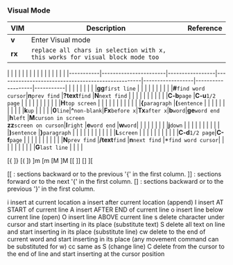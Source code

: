 ### Visual Mode
VIM|Description|Reference
---|-----------|---------
**v**|Enter Visual mode|
**rx**|`replace all chars in selection with x, this works for visual block mode too`|

|           |                |                |               |           |                       |                 |                                                   |                  |                   |           |
|           |                |                |               |-----------|-----------------------|-----------------|---------------------------------------------------|------------------|-------------------|-----------|
|           |                |                |               |           |                       |                 |**gg**`first line`                                 |                  |                   |           |
|           |                |                |               |           |**#**`find word cursor`|**n**`prev find` |**?text**`find`                                    |**N**`next find`  |                   |           |
|           |                |                |               |           |                       |                 |**C-b**`page`                                      |**C-u**`1/2 page` |                   |           |
|           |                |                |               |           |                       |                 |**H**`top screen`                                  |                  |                   |           |
|           |                |                |               |           |                       |                 |**{**`paragraph`                                   |**(**`sentence`   |                   |           |
|           |                |                |               |           |                       |                 |**k**`up`                                          |                  |                   |           |
|**0**`line`|**^**`non-blank`|**Fx**`before x`|**Tx**`after x`|**b**`word`|**ge**`word end`       |**h**`left`      |**M**`curson in screen`<br>**zz**`screen on curson`|**l**`right`      |**e**`word end`    |**w**`word`|
|           |                |                |               |           |                       |                 |**j**`down`                                        |                  |                   |           |
|           |                |                |               |           |                       |**)**`sentence`  |**}**`paragraph`                                   |                  |                   |           |
|           |                |                |               |           |                       |                 |**L**`screen`                                      |                  |                   |           |
|           |                |                |               |           |                       |**C-d**`1/2 page`|**C-f**`page`                                      |                  |                   |           |
|           |                |                |               |           |                       |**N**`prev find` |**/text**`find`                                    |**n**`next find`  |*`find word cursor`|           |
|           |                |                |               |           |                       |                 |**G**`last line`                                   |                  |                   |           |

[{
]}
[(
])
]m
[m
[M
]M
[[
]]
[]
][

[[ : sections backward or to the previous '{' in the first column.
]] : sections forward or to the next '{' in the first column.
[] : sections backward or to the previous '}' in the first column.

i insert at current location
a insert after current location (append)
I insert AT START of current line
A insert AFTER END of current line
o insert line below current line (open)
O insert line ABOVE current line
s delete character under cursor and start inserting in its place (substitute text)
S delete all text on line and start inserting in its place (substitute line)
cw delete to the end of current word and start inserting in its place (any movement command can be substituted for w)
cc same as S (change line)
C delete from the cursor to the end of line and start inserting at the cursor position